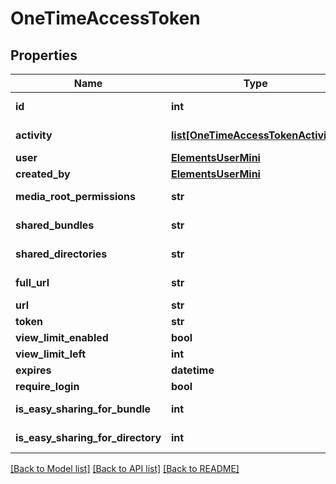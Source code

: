 # OneTimeAccessToken

## Properties

Name | Type | Description | Notes
------------ | ------------- | ------------- | -------------
**id** | **int** |  | [optional] [readonly] 
**activity** | [**list[OneTimeAccessTokenActivity]**](OneTimeAccessTokenActivity.md) |  | [optional] [readonly] 
**user** | [**ElementsUserMini**](ElementsUserMini.md) |  | 
**created_by** | [**ElementsUserMini**](ElementsUserMini.md) |  | [optional] 
**media_root_permissions** | **str** |  | [optional] [readonly] 
**shared_bundles** | **str** |  | [optional] [readonly] 
**shared_directories** | **str** |  | [optional] [readonly] 
**full_url** | **str** |  | [optional] [readonly] 
**url** | **str** |  | 
**token** | **str** |  | 
**view_limit_enabled** | **bool** |  | [optional] 
**view_limit_left** | **int** |  | [optional] 
**expires** | **datetime** |  | [optional] 
**require_login** | **bool** |  | [optional] 
**is_easy_sharing_for_bundle** | **int** |  | [optional] [readonly] 
**is_easy_sharing_for_directory** | **int** |  | [optional] [readonly] 

[[Back to Model list]](../#documentation-for-models) [[Back to API list]](../#documentation-for-api-endpoints) [[Back to README]](../)


